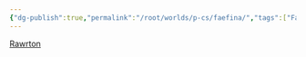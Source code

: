 ```yaml
---
{"dg-publish":true,"permalink":"/root/worlds/p-cs/faefina/","tags":["Faerun"]}
---
```


[Rawrton](Rawrton.md)
